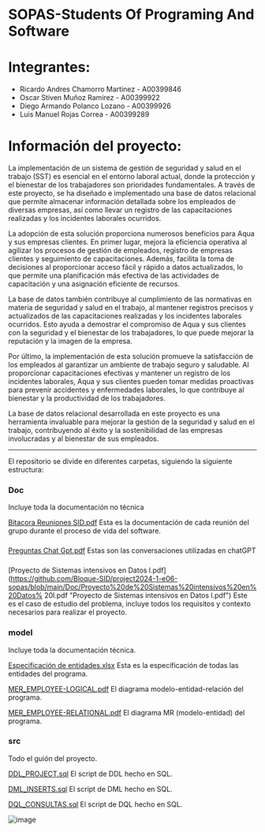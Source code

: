 # SOPAS-Students Of Programing And Software

# Integrantes: 

- Ricardo Andres Chamorro Martinez - A00399846
- Oscar Stiven Muñoz Ramirez - A00399922
- Diego Armando Polanco Lozano - A00399926
- Luis Manuel Rojas Correa - A00399289

# Información del proyecto:

La implementación de un sistema de gestión de seguridad y salud en el trabajo (SST) es esencial en el entorno laboral actual, donde la protección y el bienestar de los trabajadores son prioridades fundamentales. A través de este proyecto, se ha diseñado e implementado una base de datos relacional que permite almacenar información detallada sobre los empleados de diversas empresas, así como llevar un registro de las capacitaciones realizadas y los incidentes laborales ocurridos. 

  

La adopción de esta solución proporciona numerosos beneficios para Aqua y sus empresas clientes. En primer lugar, mejora la eficiencia operativa al agilizar los procesos de gestión de empleados, registro de empresas clientes y seguimiento de capacitaciones. Además, facilita la toma de decisiones al proporcionar acceso fácil y rápido a datos actualizados, lo que permite una planificación más efectiva de las actividades de capacitación y una asignación eficiente de recursos. 

  

La base de datos también contribuye al cumplimiento de las normativas en materia de seguridad y salud en el trabajo, al mantener registros precisos y actualizados de las capacitaciones realizadas y los incidentes laborales ocurridos. Esto ayuda a demostrar el compromiso de Aqua y sus clientes con la seguridad y el bienestar de los trabajadores, lo que puede mejorar la reputación y la imagen de la empresa. 

  

Por último, la implementación de esta solución promueve la satisfacción de los empleados al garantizar un ambiente de trabajo seguro y saludable. Al proporcionar capacitaciones efectivas y mantener un registro de los incidentes laborales, Aqua y sus clientes pueden tomar medidas proactivas para prevenir accidentes y enfermedades laborales, lo que contribuye al bienestar y la productividad de los trabajadores. 

  

La base de datos relacional desarrollada en este proyecto es una herramienta invaluable para mejorar la gestión de la seguridad y salud en el trabajo, contribuyendo al éxito y la sostenibilidad de las empresas involucradas y al bienestar de sus empleados. 

---
El repositorio se divide en diferentes carpetas, siguiendo la siguiente estructura:
<H3>Doc</H3>Incluye toda la documentación no técnica

[Bitacora Reuniones SID.pdf](https://github.com/Bloque-SID/project2024-1-e06-sopas/blob/main/Doc/Bitacora%20Reuniones%20SID.pdf "Bitacora Reuniones SID.pdf")
Esta es la documentación de cada reunión del grupo durante el proceso de vida del software.

### 

[Preguntas Chat Gpt.pdf](https://github.com/Bloque-SID/project2024-1-e06-sopas/blob/main/Doc/Prompts%20Chat%20Gpt.pdf "Preguntas Chat Gpt.pdf")
Estas son las conversaciones utilizadas en chatGPT 

### 

[Proyecto de Sistemas intensivos en Datos l.pdf](https://github.com/Bloque-SID/project2024-1-e06-sopas/blob/main/Doc/Proyecto%20de%20Sistemas%20intensivos%20en%20Datos% 20l.pdf "Proyecto de Sistemas intensivos en Datos l.pdf")
Este es el caso de estudio del problema, incluye todos los requisitos y contexto necesarios para realizar el proyecto.

<H3>model</H3>
Incluye toda la documentación técnica.

[Especificación de entidades.xlsx](https://github.com/Bloque-SID/project2024-1-e06-sopas/blob/main/model/Especificaci%C3%B3n%20de%20entidades.xlsx "Especificación de entidades. xlsx")
Esta es la especificación de todas las entidades del programa.

[MER_EMPLOYEE-LOGICAL.pdf](https://github.com/Bloque-SID/project2024-1-e06-sopas/blob/main/model/MER_EMPLOYEE-LOGICAL.pdf "MER_EMPLOYEE-LOGICAL.pdf")
El diagrama modelo-entidad-relación del programa.


[MER_EMPLOYEE-RELATIONAL.pdf](https://github.com/Bloque-SID/project2024-1-e06-sopas/blob/main/model/MER_EMPLOYEE-RELATIONAL.pdf "MER_EMPLOYEE-RELATIONAL.pdf")
El diagrama MR (modelo-entidad) del programa.

<H3>src</H3>
Todo el guión del proyecto.

[DDL_PROJECT.sql](https://github.com/Bloque-SID/project2024-1-e06-sopas/blob/main/src/DDL_PROJECT.sql "DDL_PROJECT.sql")
El script de DDL hecho en SQL.

[DML_INSERTS.sql](https://github.com/Bloque-SID/project2024-1-e06-sopas/blob/main/src/DML_INSERTS.sql "DML_INSERTS.sql")
El script de DML hecho en SQL.

[DQL_CONSULTAS.sql](https://github.com/Bloque-SID/project2024-1-e06-sopas/blob/main/src/DQL_CONSULTAS.sql "DQL_CONSULTAS.sql")
El script de DQL hecho en SQL.


![image](https://github.com/Bloque-SID/project2024-1-e06-sopas/assets/118563635/a3a9ecdf-2918-436f-a1ef-eb0feb906ebd)
